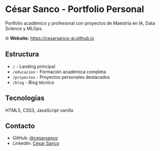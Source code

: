 # César Sanco - Portfolio Personal

Portfolio académico y profesional con proyectos de Maestría en IA, Data Science y MLOps.

🌐 **Website:** https://cesarsanco-ai.github.io

## Estructura

- `/` - Landing principal
- `/educacion` - Formación académica completa
- `/proyectos` - Proyectos personales destacados
- `/blog` - Blog técnico

## Tecnologías

HTML5, CSS3, JavaScript vanilla

## Contacto

- GitHub: [@cesarsanco](https://github.com/cesarsanco-ai)
- LinkedIn: [César Sanco](https://linkedin.com/in/cesarsanco)